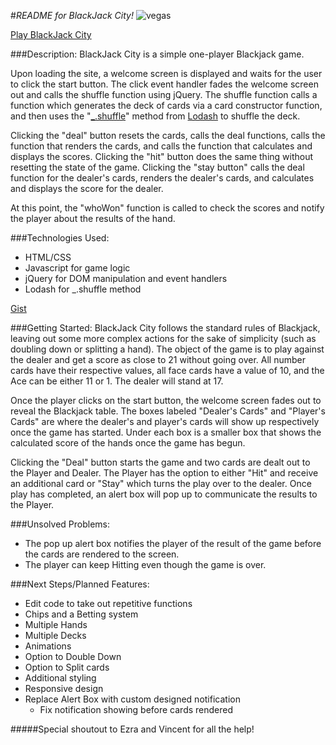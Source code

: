 #_README for BlackJack City!_
![vegas](https://github.com/KnowledgeMC/BlackJackCity/blob/master/images/screenshot.png?raw=true)

[Play BlackJack City](https://knowledgemc.github.io/BlackJackCity/)

###Description:
BlackJack City is a simple one-player Blackjack game. 

Upon loading the site, a welcome screen is displayed and waits for the user to click the start button. The click event handler fades the welcome screen out and calls the shuffle function using jQuery. The shuffle function calls a function which generates the deck of cards via a card constructor function, and then uses the "[_.shuffle](https://lodash.com/docs/4.16.4#shuffle)" method from [Lodash](https://lodash.com/) to shuffle the deck. 

Clicking the "deal" button resets the cards, calls the deal functions, calls the function that renders the cards, and calls the function that calculates and displays the scores. Clicking the "hit" button does the same thing without resetting the state of the game. Clicking the "stay button" calls the deal function for the dealer's cards, renders the dealer's cards, and calculates and displays the score for the dealer. 

At this point, the "whoWon" function is called to check the scores and notify the player about the results of the hand.


###Technologies Used: 
* HTML/CSS
* Javascript for game logic
* jQuery for DOM manipulation and event handlers
* Lodash for _.shuffle method

[Gist](https://gist.github.com/KnowledgeMC/dcd818a61a8ecbb72cd2e3c0cef6a074)

###Getting Started: 
BlackJack City follows the standard rules of Blackjack, leaving out some more complex actions for the sake of simplicity (such as doubling down or splitting a hand). The object of the game is to play against the dealer and get a score as close to 21 without going over. All number cards have their respective values, all face cards have a value of 10, and the Ace can be either 11 or 1. The dealer will stand at 17.  

Once the player clicks on the start button, the welcome screen fades out to reveal the Blackjack table. The boxes labeled "Dealer's Cards" and "Player's Cards" are where the dealer's and player's cards will show up respectively once the game has started. Under each box is a smaller box that shows the calculated score of the hands once the game has begun. 

Clicking the "Deal" button starts the game and two cards are dealt out to the Player and Dealer. The Player has the option to either "Hit" and receive an additional card or "Stay" which turns the play over to the dealer. Once play has completed, an alert box will pop up to communicate the results to the Player.  


###Unsolved Problems:
* The pop up alert box notifies the player of the result of the game before the cards are rendered to the screen. 
* The player can keep Hitting even though the game is over.

###Next Steps/Planned Features:
* Edit code to take out repetitive functions
* Chips and a Betting system
* Multiple Hands
* Multiple Decks
* Animations
* Option to Double Down
* Option to Split cards 
* Additional styling
* Responsive design 
* Replace Alert Box with custom designed notification
	- Fix notification showing before cards rendered	

#####Special shoutout to Ezra and Vincent for all the help!



